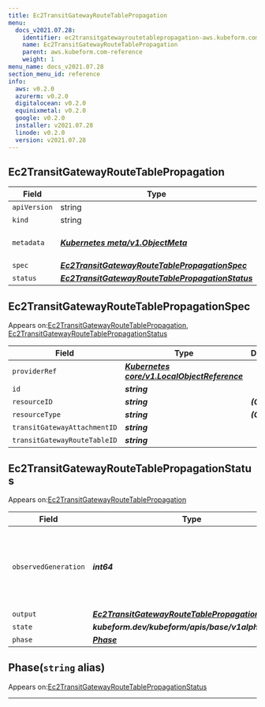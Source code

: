 ```yaml
---
title: Ec2TransitGatewayRouteTablePropagation
menu:
  docs_v2021.07.28:
    identifier: ec2transitgatewayroutetablepropagation-aws.kubeform.com
    name: Ec2TransitGatewayRouteTablePropagation
    parent: aws.kubeform.com-reference
    weight: 1
menu_name: docs_v2021.07.28
section_menu_id: reference
info:
  aws: v0.2.0
  azurerm: v0.2.0
  digitalocean: v0.2.0
  equinixmetal: v0.2.0
  google: v0.2.0
  installer: v2021.07.28
  linode: v0.2.0
  version: v2021.07.28
---
```


## Ec2TransitGatewayRouteTablePropagation
| Field | Type | Description |
| ------ | ----- | ----------- |
| `apiVersion` | string | `aws.kubeform.com/v1alpha1` |
|    `kind` | string | `Ec2TransitGatewayRouteTablePropagation` |
| `metadata` | ***[Kubernetes meta/v1.ObjectMeta](https://v1-18.docs.kubernetes.io/docs/reference/generated/kubernetes-api/v1.18/#objectmeta-v1-meta)***|Refer to the Kubernetes API documentation for the fields of the `metadata` field.|
| `spec` | ***[Ec2TransitGatewayRouteTablePropagationSpec](#ec2transitgatewayroutetablepropagationspec)***||
| `status` | ***[Ec2TransitGatewayRouteTablePropagationStatus](#ec2transitgatewayroutetablepropagationstatus)***||
## Ec2TransitGatewayRouteTablePropagationSpec

Appears on:[Ec2TransitGatewayRouteTablePropagation](#ec2transitgatewayroutetablepropagation), [Ec2TransitGatewayRouteTablePropagationStatus](#ec2transitgatewayroutetablepropagationstatus)

| Field | Type | Description |
| ------ | ----- | ----------- |
| `providerRef` | ***[Kubernetes core/v1.LocalObjectReference](https://v1-18.docs.kubernetes.io/docs/reference/generated/kubernetes-api/v1.18/#localobjectreference-v1-core)***||
| `id` | ***string***||
| `resourceID` | ***string***| ***(Optional)*** |
| `resourceType` | ***string***| ***(Optional)*** |
| `transitGatewayAttachmentID` | ***string***||
| `transitGatewayRouteTableID` | ***string***||
## Ec2TransitGatewayRouteTablePropagationStatus

Appears on:[Ec2TransitGatewayRouteTablePropagation](#ec2transitgatewayroutetablepropagation)

| Field | Type | Description |
| ------ | ----- | ----------- |
| `observedGeneration` | ***int64***| ***(Optional)*** Resource generation, which is updated on mutation by the API Server.|
| `output` | ***[Ec2TransitGatewayRouteTablePropagationSpec](#ec2transitgatewayroutetablepropagationspec)***| ***(Optional)*** |
| `state` | ***kubeform.dev/kubeform/apis/base/v1alpha1.State***| ***(Optional)*** |
| `phase` | ***[Phase](#phase)***| ***(Optional)*** |
## Phase(`string` alias)

Appears on:[Ec2TransitGatewayRouteTablePropagationStatus](#ec2transitgatewayroutetablepropagationstatus)

---
